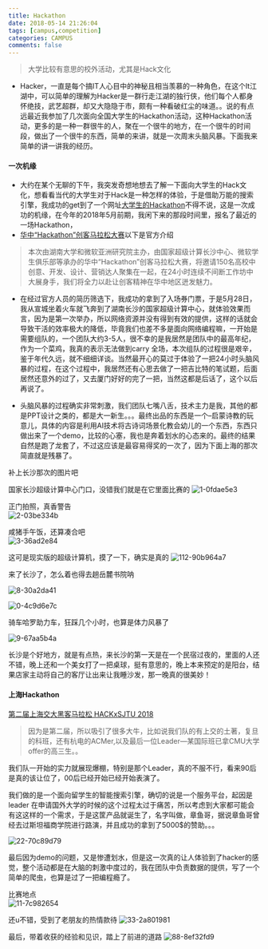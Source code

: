 ```yaml
---
title: Hackathon
date: 2018-05-14 21:26:04
tags: [campus,competition]
categories: CAMPUS
comments: false
---
```


> 大学比较有意思的校外活动，尤其是Hack文化

<!--more-->

*   Hacker，一直是每个搞IT人心目中的神秘且相当羡慕的一种角色，在这个It江湖中，可以简单的理解为Hacker是一群行走江湖的独行侠，他们每个人都身怀绝技，武艺超群，却又大隐隐于市，颇有一种看破红尘的味道。。说的有点远最近我参加了几次面向全国大学生的Hackathon活动，这种Hackathon活动，更多的是一种一群很牛的人，聚在一个很牛的地方，在一个很牛的时间段，做出了一个很牛的东西，简单的来讲，就是一次周末头脑风暴。下面我来简单的讲一讲我的经历。

#### 一次机缘


*   大约在某个无聊的下午，我突发奇想地想去了解一下面向大学生的Hack文化，想看看当代的大学生对于Hack是一种怎样的体验，于是借助万能的搜索引擎，我成功的get到了一个网址[大学生的Hackathon](https://www.hackx.org/)不得不说，这是一次成功的机缘，在今年的2018年5月前期，我闲下来的那段时间里，报名了最近的一场Hackathon，
*   [华中“Hackathon”创客马拉松大赛](https://www.hackx.org/competitions/hackathon)以下是官方介绍

> 本次由湖南大学和微软亚洲研究院主办，由国家超级计算长沙中心、微软学生俱乐部等承办的华中“Hackathon”创客马拉松大赛，将邀请150名高校中创意、开发、设计、营销达人聚集在一起，在24小时连续不间断工作坊中大展身手，我们将全力以赴让创客精神在华中地区迸发魅力。

*   在经过官方人员的简历筛选下，我成功的拿到了入场券门票，于是5月28日，我从宣城坐着火车就飞奔到了湖南长沙的国家超级计算中心，就体验效果而言，因为是第一次举办，所以网络资源并没有得到有效的提供，这样的话就会导致干活的效率极大的降低，毕竟我们也差不多是面向网络编程嘛，一开始是需要组队的，一个团队大约3-5人，很不幸的是我居然是团队中的最高年纪，作为一个菜鸡，我真的表示无法做到carry 全场，本次组队的过程很是艰辛，鉴于年代久远，就不细细详谈。当然最开心的莫过于体验了一把24小时头脑风暴的过程，在这个过程中，我居然还有心思去做了一把吉比特的笔试题，后面居然还意外的过了，又去厦门好好的完了一把，当然这都是后话了，这个以后再说了。
    
*   头脑风暴的过程确实非常刺激，我们团队七嘴八舌，技术主力是我，其他的都是PPT设计之类的，都是大一新生。。。最终出品的东西是一个–启蒙诗教的玩意儿，具体的内容是利用AI技术将古诗词场景化教会幼儿的一个东西，东西只做出来了一个demo，比较的心塞，我也是奔着划水的心态来的。最终的结果自然是跑了龙套了，不过这应该是最容易得奖的一次了，因为下面上海的那次简直就是残暴了。
    

补上长沙那次的图片吧

国家长沙超级计算中心门口，没错我们就是在它里面比赛的
![1-0fdae5e3](Hackathon/image/1-0fdae5e3.jpg)



正门拍照，真香警告  
![2-03be334b](Hackathon/image/2-03be334b.jpg)



咸猪手午饭，还算凑合吧  
![3-36ad2e84](Hackathon/image/3-36ad2e84.jpg)



这可是现实版的超级计算机，摸了一下，确实是真的
![112-90b964a7](Hackathon/image/112-90b964a7.jpg)


来了长沙了，怎么着也得去趟岳麓书院呐

![8-30a2da41](Hackathon/image/8-30a2da41.jpg)

![0-4c9d6e7c](Hackathon/image/0-4c9d6e7c.jpg)


骑车哈罗助力车，狂踩几个小时，也算是体力风暴了

![9-67aa5b4a](Hackathon/image/9-67aa5b4a.jpg)


长沙是个好地方，就是有点热，来长沙的第一天是在一个民宿过夜的，里面的人还不错，晚上还和一个美女打了一把桌球，挺有意思的，晚上本来预定的是阳台，结果店家主动将自己的客厅让出来让我睡沙发，那一晚真的很美妙！

#### 上海Hackathon


[第二届上海交大黑客马拉松 HACKxSJTU 2018](https://www.hackx.org/competitions/hackxsjtu2018https://www.hackx.org/)

> 因为是第二届，所以吸引了很多大牛，比如说我们队的有上交的土著，复旦的科班，还有杭电的ACMer,以及最后一位Leader—某国际班已拿CMU大学offer的高三生。。

我们队一开始的实力就展现爆棚，特别是那个Leader，真的不服不行，看来90后是真的该让位了，00后已经开始已经开始表演了。

我们做的是一个面向留学生的智能搜索引擎，确切的说是一个服务平台，起因是leader 在申请国外大学的时候的这个过程太过于痛苦，所以考虑到大家都可能会有这这样的一个需求，于是这筐产品就诞生了，名字叫做，章鱼哥，据说章鱼哥曾经去过斯坦福商学院进行路演，并且成功的拿到了5000$的赞助。。。  

![22-70c89d79](Hackathon/image/22-70c89d79.jpg)


最后因为demo的问题，又是惨遭划水，但是这一次真的让人体验到了hacker的感觉，整个活动都是在大脑的刺激中度过的，我在团队中负责数据的提供，写了一个简单的爬虫，也算是过了一把编程瘾了。

比赛地点  
![11-7c982654](Hackathon/image/11-7c982654.jpg)

还u不错，受到了老朋友的热情款待
![33-2a801981](Hackathon/image/33-2a801981.jpg)





最后，带着收获的经验和见识，踏上了前进的道路
![88-8ef32fd9](Hackathon/image/88-8ef32fd9.jpg)